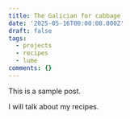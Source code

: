 ```yaml
---
title: The Galician for cabbage
date: '2025-05-16T00:00:00.000Z'
draft: false
tags:
  - projects
  - recipes
  - lume
comments: {}
---
```

This is a sample post.

I will talk about my recipes.

